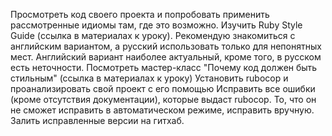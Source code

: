 Просмотреть код своего проекта и попробовать применить рассмотренные идиомы там, где это возможно.
Изучить Ruby Style Guide (ссылка в материалах к уроку). Рекомендую знакомиться с английским вариантом, а русский использовать только для непонятных мест. Английский вариант наиболее актуальный, кроме того, в русском есть неточности.
Посмотреть мастер-класс "Почему код должен быть стильным" (ссылка в материалах к уроку)
Установить rubocop и проанализировать свой проект с его помощью
Исправить все ошибки (кроме отсутствия документации), которые выдаст rubocop. То, что он не сможет исправить в автоматическом режиме, исправить вручную. Залить исправленные версии на гитхаб.
